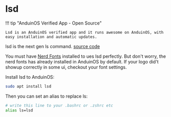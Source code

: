 # lsd

!!! tip "AnduinOS Verified App - Open Source"

    Lsd is an AnduinOS verified app and it runs awesome on AnduinOS, with easy installation and automatic updates.

lsd is the next gen ls command. [source code](https://github.com/lsd-rs/lsd)

You must have [Nerd Fonts](https://www.nerdfonts.com/) installed to ues lsd perfectly. But don't worry, the nerd fonts has already installed in AnduinOS by default. If your logo did't showup correctly in some ui, checkout your font settings.

Install lsd to AnduinOS:

```bash
sudo apt install lsd
```

Then you can set an alias to replace ls:

```bash
# write this line to your .bashrc or .zshrc etc
alias ls=lsd
```
